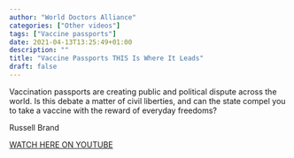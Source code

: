 ```yaml
---
author: "World Doctors Alliance"
categories: ["Other videos"]
tags: ["Vaccine passports"]
date: 2021-04-13T13:25:49+01:00
description: ""
title: "Vaccine Passports THIS Is Where It Leads"
draft: false
---
```


Vaccination passports are creating public and political dispute across the world. Is this debate a matter of civil liberties, and can the state compel you to take a vaccine with the reward of everyday freedoms?   

Russell Brand  

[WATCH HERE ON YOUTUBE](https://youtu.be/UGgvgKE0n8o)


